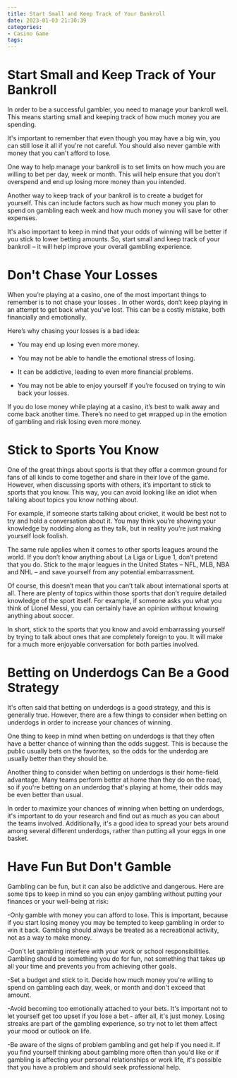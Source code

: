 ```yaml
---
title: Start Small and Keep Track of Your Bankroll
date: 2023-01-03 21:30:39
categories:
- Casino Game
tags:
---
```



#  Start Small and Keep Track of Your Bankroll

In order to be a successful gambler, you need to manage your bankroll well. This means starting small and keeping track of how much money you are spending.

It's important to remember that even though you may have a big win, you can still lose it all if you're not careful. You should also never gamble with money that you can't afford to lose.

One way to help manage your bankroll is to set limits on how much you are willing to bet per day, week or month. This will help ensure that you don't overspend and end up losing more money than you intended.

Another way to keep track of your bankroll is to create a budget for yourself. This can include factors such as how much money you plan to spend on gambling each week and how much money you will save for other expenses.

It's also important to keep in mind that your odds of winning will be better if you stick to lower betting amounts. So, start small and keep track of your bankroll – it will help improve your overall gambling experience.

#  Don't Chase Your Losses

When you’re playing at a casino, one of the most important things to remember is to not chase your losses . In other words, don’t keep playing in an attempt to get back what you’ve lost. This can be a costly mistake, both financially and emotionally.

Here’s why chasing your losses is a bad idea:

* You may end up losing even more money.

* You may not be able to handle the emotional stress of losing.

* It can be addictive, leading to even more financial problems.

* You may not be able to enjoy yourself if you’re focused on trying to win back your losses.

If you do lose money while playing at a casino, it’s best to walk away and come back another time. There’s no need to get wrapped up in the emotion of gambling and risk losing even more money.

#  Stick to Sports You Know

One of the great things about sports is that they offer a common ground for fans of all kinds to come together and share in their love of the game. However, when discussing sports with others, it’s important to stick to sports that you know. This way, you can avoid looking like an idiot when talking about topics you know nothing about.

For example, if someone starts talking about cricket, it would be best not to try and hold a conversation about it. You may think you’re showing your knowledge by nodding along as they talk, but in reality you’re just making yourself look foolish.

The same rule applies when it comes to other sports leagues around the world. If you don’t know anything about La Liga or Ligue 1, don’t pretend that you do. Stick to the major leagues in the United States – NFL, MLB, NBA and NHL – and save yourself from any potential embarrassment.

Of course, this doesn’t mean that you can’t talk about international sports at all. There are plenty of topics within those sports that don’t require detailed knowledge of the sport itself. For example, if someone asks you what you think of Lionel Messi, you can certainly have an opinion without knowing anything about soccer.

In short, stick to the sports that you know and avoid embarrassing yourself by trying to talk about ones that are completely foreign to you. It will make for a much more enjoyable conversation for both parties involved.

#  Betting on Underdogs Can Be a Good Strategy

It's often said that betting on underdogs is a good strategy, and this is generally true. However, there are a few things to consider when betting on underdogs in order to increase your chances of winning.

One thing to keep in mind when betting on underdogs is that they often have a better chance of winning than the odds suggest. This is because the public usually bets on the favorites, so the odds for the underdog are usually better than they should be.

Another thing to consider when betting on underdogs is their home-field advantage. Many teams perform better at home than they do on the road, so if you're betting on an underdog that's playing at home, their odds may be even better than usual.

In order to maximize your chances of winning when betting on underdogs, it's important to do your research and find out as much as you can about the teams involved. Additionally, it's a good idea to spread your bets around among several different underdogs, rather than putting all your eggs in one basket.

#  Have Fun But Don't Gamble

Gambling can be fun, but it can also be addictive and dangerous. Here are some tips to keep in mind so you can enjoy gambling without putting your finances or your well-being at risk:

-Only gamble with money you can afford to lose. This is important, because if you start losing money you may be tempted to keep gambling in order to win it back. Gambling should always be treated as a recreational activity, not as a way to make money.

-Don't let gambling interfere with your work or school responsibilities. Gambling should be something you do for fun, not something that takes up all your time and prevents you from achieving other goals.

-Set a budget and stick to it. Decide how much money you're willing to spend on gambling each day, week, or month and don't exceed that amount.

-Avoid becoming too emotionally attached to your bets. It's important not to let yourself get too upset if you lose a bet - after all, it's just money. Losing streaks are part of the gambling experience, so try not to let them affect your mood or outlook on life.

-Be aware of the signs of problem gambling and get help if you need it. If you find yourself thinking about gambling more often than you'd like or if gambling is affecting your personal relationships or work life, it's possible that you have a problem and should seek professional help.